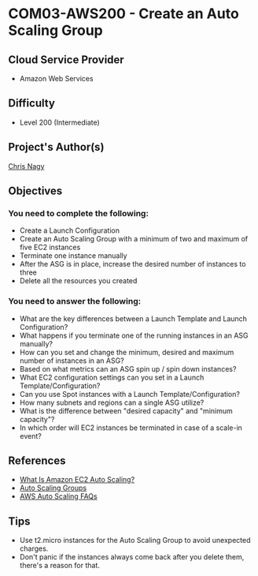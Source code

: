# COM03-AWS200 - Create an Auto Scaling Group

## Cloud Service Provider
- Amazon Web Services

## Difficulty
- Level 200 (Intermediate)

## Project's Author(s)

[Chris Nagy](https://twitter.com/chris_the_nagy)

## Objectives

### You need to complete the following:
- Create a Launch Configuration
- Create an Auto Scaling Group with a minimum of two and maximum of five EC2 instances
- Terminate one instance manually
- After the ASG is in place, increase the desired number of instances to three
- Delete all the resources you created


### You need to answer the following:
- What are the key differences between a Launch Template and Launch Configuration?
- What happens if you terminate one of the running instances in an ASG manually?
- How can you set and change the minimum, desired and maximum number of instances in an ASG?
- Based on what metrics can an ASG spin up / spin down instances?
- What EC2 configuration settings can you set in a Launch Template/Configuration?
- Can you use Spot instances with a Launch Template/Configuration?
- How many subnets and regions can a single ASG utilize?
- What is the difference between "desired capacity" and "minimum capacity"?
- In which order will EC2 instances be terminated in case of a scale-in event?

## References
- [What Is Amazon EC2 Auto Scaling?](https://docs.aws.amazon.com/autoscaling/ec2/userguide/what-is-amazon-ec2-auto-scaling.html)
- [Auto Scaling Groups](https://docs.aws.amazon.com/autoscaling/ec2/userguide/AutoScalingGroup.html)
- [AWS Auto Scaling FAQs](https://aws.amazon.com/autoscaling/faqs/)

## Tips
- Use t2.micro instances for the Auto Scaling Group to avoid unexpected charges.
- Don't panic if the instances always come back after you delete them, there's a reason for that.
